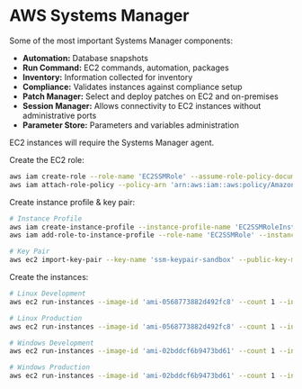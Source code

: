 # AWS Systems Manager

Some of the most important Systems Manager components:

- **Automation:** Database snapshots
- **Run Command:** EC2 commands, automation, packages
- **Inventory:** Information collected for inventory
- **Compliance:** Validates instances against compliance setup
- **Patch Manager:** Select and deploy patches on EC2 and on-premises
- **Session Manager:** Allows connectivity to EC2 instances without administrative ports
- **Parameter Store:** Parameters and variables administration

EC2 instances will require the Systems Manager agent.

Create the EC2 role:

```sh
aws iam create-role --role-name 'EC2SSMRole' --assume-role-policy-document 'file://trust-policy.json'
aws iam attach-role-policy --policy-arn 'arn:aws:iam::aws:policy/AmazonSSMManagedInstanceCore' --role-name 'EC2SSMRole'
```

Create instance profile & key pair:

```sh
# Instance Profile
aws iam create-instance-profile --instance-profile-name 'EC2SSMRoleInstanceProfile'
aws iam add-role-to-instance-profile --role-name 'EC2SSMRole' --instance-profile-name 'EC2SSMRoleInstanceProfile'

# Key Pair
aws ec2 import-key-pair --key-name 'ssm-keypair-sandbox' --public-key-material 'fileb://~/.ssh/id_rsa.pub'
```

Create the instances:

```sh
# Linux Development
aws ec2 run-instances --image-id 'ami-0568773882d492fc8' --count 1 --instance-type 't2.micro' --key-name 'ssm-keypair-sandbox' --iam-instance-profile 'Name=EC2SSMRoleInstanceProfile' --tag-specifications 'ResourceType=instance,Tags=[{Key=Name,Value=DevLinux}, {Key=Environment,Value=Development}]'

# Linux Production
aws ec2 run-instances --image-id 'ami-0568773882d492fc8' --count 1 --instance-type 't2.micro' --key-name 'ssm-keypair-sandbox' --iam-instance-profile 'Name=EC2SSMRoleInstanceProfile' --tag-specifications 'ResourceType=instance,Tags=[{Key=Name,Value=ProdLinux}, {Key=Environment,Value=Production}]'

# Windows Development
aws ec2 run-instances --image-id 'ami-02bddcf6b9473bd61' --count 1 --instance-type 't2.micro' --key-name 'ssm-keypair-sandbox' --iam-instance-profile 'Name=EC2SSMRoleInstanceProfile'  --tag-specifications 'ResourceType=instance,Tags=[{Key=Name,Value=DevWindows}, {Key=Environment,Value=Development}]'

# Windows Production
aws ec2 run-instances --image-id 'ami-02bddcf6b9473bd61' --count 1 --instance-type 't2.micro' --key-name 'ssm-keypair-sandbox' --iam-instance-profile 'Name=EC2SSMRoleInstanceProfile'  --tag-specifications 'ResourceType=instance,Tags=[{Key=Name,Value=ProdWindows}, {Key=Environment,Value=Production}]'
```


